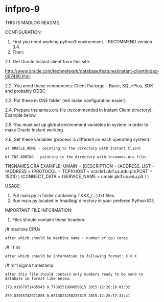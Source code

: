 # infpro-9

THIS IS MADLOG README.

CONFIGURATION:

1. First you need working python3 environment. I RECOMMEND version 3.4.
2. Then:

2.1. Get Oracle Instant client from this site:

http://www.oracle.com/technetwork/database/features/instant-client/index-097480.html

  2.2. You need these components: Client Package - Basic, SQL*Plus, SDK and probably ODBC.
  
  2.3. Put these in ONE folder (will make configuration easier).
  
  2.4. Prepare tnsnames.ora file (recommended in Instant Client directory). Example below.
  
  2.5. You must set up global environment variables in system in order to make Oracle Instant working.
  
  2.6. Set these variables (process is different on each operating system):
  
    a) ORACLE_HOME - pointing to the directory with Instant Client
    
    b) TNS_ADMING - pointing to the directory with tnsnames.ora file.
    
    
TNSNAMES.ORA EXAMPLE:
UMAIN =
  (DESCRIPTION =
    (ADDRESS_LIST =
      (ADDRESS = (PROTOCOL = TCP)(HOST = oracle1.pkif.us.edu.pl)(PORT = 1521))
    )
    (CONNECT_DATA =
      (SERVICE_NAME = umain.pkif.us.edu.pl)
    )
  )

USAGE:

1. Put main.py in folder containing TXXX_(...).txt files.
2. Run main.py located in /madlog/ directory in your prefered Python IDE.

IMPORTANT FILE INFORMATION:

1. Files should containt these headers:

  /# machine CPUs
  
    after which should be machine name + number of cpu cores

  /# i f ns
  
    after which should be information in following format: X X X

  /# mr1 sigma timestamp
  
    after this file should contain only numbers ready to be send to database in format like below:
    
    179.91967871485943 0.7780251980850815 2015:12:28:16:01:32
    
    259.83935742971886 0.6713823250237619 2015:12:28:17:31:41
